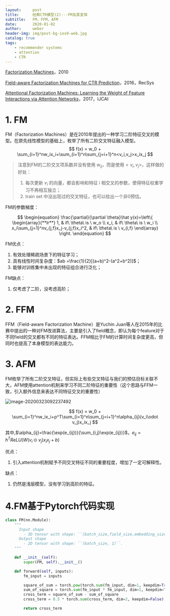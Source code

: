 ```yaml
---
layout:     post
title:      经典CTR模型(2)---FM及其变体
subtitle:   FM，FFM，AFM
date:       2020-01-02
author:     weber
header-img: img/post-bg-ios9-web.jpg
catalog: true
tags:
    - recommender systems
    - attention
    - CTR
---
```


[Factorization Machines](https://www.csie.ntu.edu.tw/~b97053/paper/Rendle2010FM.pdf)，2010

[Field-aware Factorization Machines for CTR Prediction](https://www.csie.ntu.edu.tw/~cjlin/papers/ffm.pdf)，2016，RecSys

[Attentional Factorization Machines: Learning the Weight of Feature Interactions via Attention Networks](https://arxiv.org/pdf/1708.04617.pdf)，2017，IJCAI

# 1. FM

FM（Factorization Machines）是在2010年提出的一种学习二阶特征交叉的模型。在原先线性模型的基础上，枚举了所有二阶交叉特征融入模型。
$$
f(x) = w_0 + \sum_{i=1}^nw_ix_i+\sum_{i=1}^n\sum_{j=i+1}^n<v_i,v_j>x_ix_j
$$

> 注意到FM的二阶交叉项系数并没有使用 $w_{ij}$，而是使用$<v_i,v_j>$，这样做的好处：
>
> 1. 每次更新 $v_i$ 的向量，都会影响和特征 i 相交叉的参数，使得特征权重学习不再相互独立；
> 2. train set 中没出现过的交叉特征，也可以给出一个非0预估。

FM的参数梯度：

$$
\begin{equation}  
\frac{\partial}{\partial \theta}\hat y(x)=\left\{  
             \begin{array}{**lr**}  
             1, &  if\ \theta\ is \ w_o \\  
             x_i, & if\ \theta\ is \ w_i \\  
             x_i\sum_{j=1}^nv_{j,f}x_j-v_{j,f}x_i^2, &     if\ \theta\ is \ v_{i,f} 
             \end{array}  
\right.  
\end{equation}
$$

FM优点：

1. 有效处理稀疏场景下的特征学习；
2. 具有线性时间复杂度：$ab =\frac{1}{2}[(a+b)^2-(a^2+b^2)]$；
3. 能够对训练集中未出现的特征组合进行泛化；

FM缺点：

1. 仅考虑了二阶，没考虑高阶；

# 2. FFM

FFM（Field-aware Factorization Machine）是Yuchin Juan等人在2015年的比赛中提出的一种对FM改进算法，主要是引入了field概念，即认为每个feature对于不同field的交叉都有不同的特征表达。FFM相比于FM的计算时间复杂度更高，但同时也提高了本身模型的表达能力。

# 3. AFM

FM枚举了所有二阶交叉特征，但实际上有些交叉特征与我们的预估目标关联不大，AFM使用attention机制来学习不同二阶特征的重要性（这个思路与FFM一致，引入额外信息来表达不同特征交叉的重要性）

![image-20200323092237492](https://tva1.sinaimg.cn/large/00831rSTgy1gd3lngwi3mj31e60kate7.jpg)
  
$$
f(x) = w_0 + \sum_{i=1}^nw_ix_i+p^T\sum_{i=1}^n\sum_{j=i+1}^n\alpha_{ij}(v_i\odot v_j)x_ix_j
$$

其中,$\alpha_{ij}=\frac{\exp(e_{ij})}{\sum_{i,j}\exp(e_{ij})}$，$e_{ij}=h^TReLU(W(v_i \odot v_j )x_ix_j + b)$

优点：

1. 引入attention机制赋予不同交叉特征不同的重要程度，增加了一定可解释性。

缺点：

1. 仍然是浅层模型，没有学习到高阶的特征。

# 4.FM基于Pytorch代码实现

```python
class FM(nn.Module):
    """
      Input shape
        - 3D tensor with shape: ``(batch_size,field_size,embedding_size)``.
      Output shape
        - 2D tensor with shape: ``(batch_size, 1)``.
    """

    def __init__(self):
        super(FM, self).__init__()

    def forward(self, inputs):
        fm_input = inputs

        square_of_sum = torch.pow(torch.sum(fm_input, dim=1, keepdim=True), 2)
        sum_of_square = torch.sum(fm_input * fm_input, dim=1, keepdim=True)
        cross_term = square_of_sum - sum_of_square
        cross_term = 0.5 * torch.sum(cross_term, dim=2, keepdim=False)

        return cross_term
```

